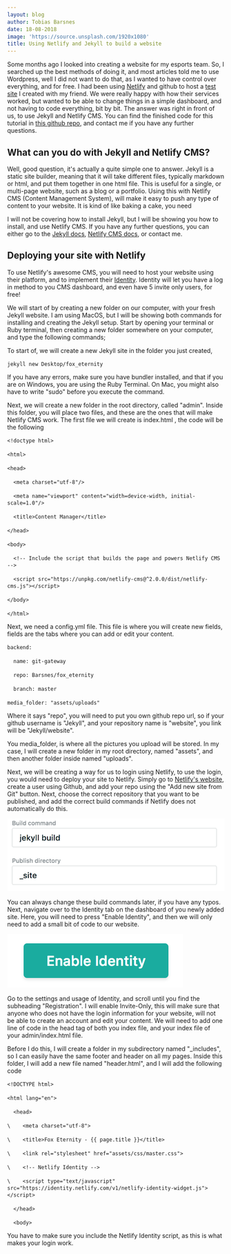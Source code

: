 ```yaml
---
layout: blog
author: Tobias Barsnes
date: 18-08-2018
image: 'https://source.unsplash.com/1920x1080'
title: Using Netlify and Jekyll to build a website
---
```





Some months ago I looked into creating a website for my esports team. So, I searched up the best methods of doing it, and most articles told me to use Wordpress, well I did not want to do that, as I wanted to have control over everything, and for free. I had been using [Netlify](https://www.netlify.com/) and github to host a [test site](https://findingfutures.eu) I created with my friend. We were really happy with how their services worked, but wanted to be able to change things in a simple dashboard, and not having to code everything, bit by bit. The answer was right in front of us, to use Jekyll and Netlify CMS. You can find the finished code for this tutorial in [this github repo](https://github.com/Barsnes/fox_eternity), and contact me if you have any further questions.

## What can you do with Jekyll and Netlify CMS?

Well, good question, it's actually a quite simple one to answer. Jekyll is a static site builder, meaning that it will take different files, typically markdown or html, and put them together in one html file. This is useful for a single, or multi-page website, such as a blog or a portfolio. Using this with Netlify CMS (Content Management System), will make it easy to push any type of content to your website. It is kind of like baking a cake, you need 

I will not be covering how to install Jekyll, but I will be showing you how to install, and use Netlify CMS. If you have any further questions, you can either go to the [Jekyll docs](https://jekyllrb.com/docs/), [Netlify CMS docs](https://www.netlifycms.org/), or contact me.  

## Deploying your site with Netlify

To use Netlify's awesome CMS, you will need to host your website using their platform, and to implement their [Identity](https://www.netlify.com/docs/identity/). Identity will let you have a log in method to you CMS dashboard, and even have 5 invite only users, for free! 

We will start of by creating a new folder on our computer, with your fresh Jekyll website. I am using MacOS, but I will be showing both commands for installing and creating the Jekyll setup. Start by opening your terminal or Ruby terminal, then creating a new folder somewhere on your computer, and type the following commands;

To start of, we will create a new Jekyll site in the folder you just created,

```
jekyll new Desktop/fox_eternity
```

If you have any errors, make sure you have bundler installed, and that if you are on Windows, you are using the Ruby Terminal. On Mac, you might also have to write "sudo" before you execute the command.

Next, we will create a new folder in the root directory, called "admin". Inside this folder, you will place two files, and these are the ones that will make Netlify CMS work. The first file we will create is index.html , the code will be the following

```
<!doctype html>

<html>

<head>

  <meta charset="utf-8"/>

  <meta name="viewport" content="width=device-width, initial-scale=1.0"/>

  <title>Content Manager</title>

</head>

<body>

  <!-- Include the script that builds the page and powers Netlify CMS -->

  <script src="https://unpkg.com/netlify-cms@^2.0.0/dist/netlify-cms.js"></script>

</body>

</html>
```

Next, we need a config.yml file. This file is where you will create new fields, fields are the tabs where you can add or edit your content.

```
backend:

  name: git-gateway

  repo: Barsnes/fox_eternity

  branch: master

media_folder: "assets/uploads"
```

Where it says "repo", you will need to put you own github repo url, so if your github username is "Jekyll", and your repository name is "website", you link will be "Jekyll/website".

You media_folder, is where all the pictures you upload will be stored. In my case, I will create a new folder in my root directory, named "assets", and then another folder inside named "uploads". 

Next, we will be creating a way for us to login using Netlify, to use the login, you would need to deploy your site to Netlify. Simply go to [Netlify's website](https://www.netlify.com/), create a user using Github, and add your repo using the "Add new site from Git" button. Next, choose the correct repository that you want to be published, and add the correct build commands if Netlify does not automatically do this.

![Build commands in Netlify dashboard](/_assets/images/screen-shot-2018-09-08-at-11.21.16.png)

You can always change these build commands later, if you have any typos. Next, navigate over to the Identity tab on the dashboard of you newly added site. Here, you will need to press "Enable Identity", and then we will only need to add a small bit of code to our website. 

![Enable Identity](/_assets/images/screen-shot-2018-09-08-at-11.39.06.png)

Go to the settings and usage of Identity, and scroll until you find the subheading "Registration". I will enable Invite-Only, this will make sure that anyone who does not have the login information for your website, will not be able to create an account and edit your content. We will need to add one line of code in the head tag of both you index file, and your index file of your admin/index.html file. 

Before I do this, I will create a folder in my subdirectory named "_includes", so I can easily have the same footer and header on all my pages. Inside this folder, I will add a new file named "header.html", and I will add the following code
```
<!DOCTYPE html>

<html lang="en">

  <head>

\    <meta charset="utf-8">

\    <title>Fox Eternity - {{ page.title }}</title>

\    <link rel="stylesheet" href="assets/css/master.css">

\    <!-- Netlify Identity -->

\    <script type="text/javascript" src="https://identity.netlify.com/v1/netlify-identity-widget.js"></script>

  </head>

  <body>
```

You have to make sure you include the Netlify Identity script, as this is what makes your login work.
